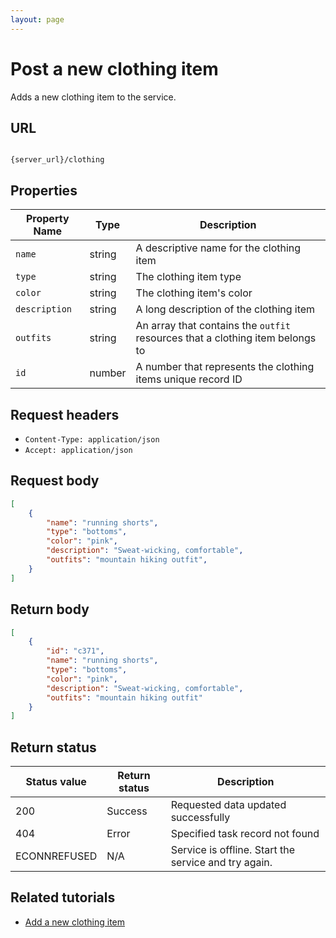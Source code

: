 ```yaml
---
layout: page
---
```


# Post a new clothing item

Adds a new clothing item to the service.

## URL

```shell

{server_url}/clothing
```

## Properties

|Property Name |Type |Description |
|---------------|-----|------------|
| `name`      |string |A descriptive name for the clothing item|
|`type`    |string |The clothing item type|
|`color`     |string |The clothing item's color|
|`description` |string |A long description of the clothing item|
|`outfits`|string | An array that contains the `outfit` resources that a clothing item belongs to|
|`id` |number |A number that represents the clothing items unique record ID|

## Request headers

* `Content-Type: application/json`
* `Accept: application/json`

## Request body

```json
[
    {
        "name": "running shorts",
        "type": "bottoms",
        "color": "pink",
        "description": "Sweat-wicking, comfortable",
        "outfits": "mountain hiking outfit",
    }
]
```

## Return body

```json
[
    {
        "id": "c371",
        "name": "running shorts",
        "type": "bottoms",
        "color": "pink",
        "description": "Sweat-wicking, comfortable",
        "outfits": "mountain hiking outfit"
    }
]
```

## Return status

| Status value | Return status | Description |
| ------------- | ----------- | ----------- |
| 200 | Success | Requested data updated successfully |
| 404 | Error | Specified task record not found |
|  ECONNREFUSED | N/A | Service is offline. Start the service and try again. |

## Related tutorials

* [Add a new clothing item](docs/tutorials/clothing-add-a-new-clothing-item.md)